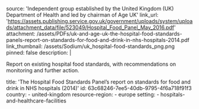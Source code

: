 source: 'Independent group established by the United Kingdom (UK) Department of Health and led by chairman of Age UK'
link_url: 'https://assets.publishing.service.gov.uk/government/uploads/system/uploads/attachment_data/file/523049/Hospital_Food_Panel_May_2016.pdf'
attachment: /assets/PDFs/uk-and-age-uk-the-hospital-food-standards-panels-report-on-standards-for-food-and-drink-in-nhs-hospitals-2014.pdf
link_thumbnail: /assets/Sodium/uk_hospital-food-standards_png.png
pinned: false
description: |
  <p>Report on existing hospital food standards, with recommendations on monitoring and further action.
  </p>
title: 'The Hospital Food Standards Panel’s report on standards for food and drink in NHS hospitals (2014)'
id: 63c68246-7ee5-40db-9795-4f6a718f91f3
country:
  - united-kingdom
resource-region:
  - europe
setting:
  - hospitals-and-healthcare-facilities
